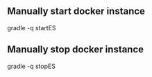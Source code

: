 

## Manually start docker instance

gradle -q startES

## Manually stop docker instance

gradle -q stopES

